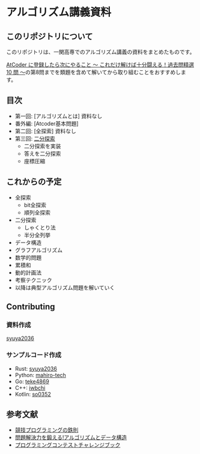# アルゴリズム講義資料

## このリポジトリについて

このリポジトリは、一関高専でのアルゴリズム講義の資料をまとめたものです。

[AtCoder に登録したら次にやること ～ これだけ解けば十分闘える！過去問精選 10 問 ～](https://qiita.com/drken/items/fd4e5e3630d0f5859067)の第8問までを類題を含めて解いてから取り組むことをおすすめします。

## 目次

- 第一回: [アルゴリズムとは] 資料なし
- 番外編: [Atcoder基本問題]
- 第二回: [全探索] 資料なし
- 第三回: [二分探索](./docs/1.二分探索.md)
  - 二分探索を実装
  - 答えを二分探索
  - 座標圧縮

##  これからの予定

- 全探索
  - bit全探索
  - 順列全探索
- 二分探索
  - しゃくとり法
  - 半分全列挙
- データ構造
- グラフアルゴリズム
- 数学的問題
- 累積和
- 動的計画法
- 考察テクニック
- 以降は典型アルゴリズム問題を解いていく

## Contributing

### 資料作成

[syuya2036](https://github.com/syuya2036)

### サンプルコード作成

- Rust: [syuya2036](https://github.com/syuya2036)
- Python: [mahiro-tech](https://github.com/mahiro-tech)
- Go: [teke4869](https://github.com/teke4869)
- C++: [iwbchi](https://github.com/iwbchi)
- Kotlin: [so0352](https://github.com/so0352)

## 参考文献

- [競技プログラミングの鉄則](https://amzn.asia/d/fsYlcWN)
- [問題解決力を鍛える!アルゴリズムとデータ構造](https://www.amazon.co.jp/dp/4065128447)
- [プログラミングコンテストチャレンジブック](https://www.amazon.co.jp/dp/4839941068)

